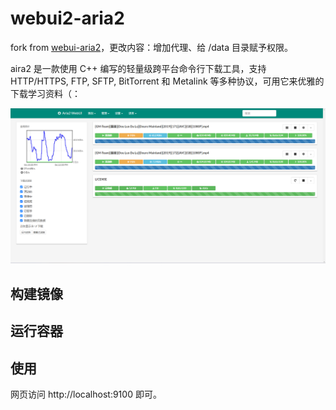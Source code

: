# webui2-aria2

fork from [webui-aria2](https://github.com/ziahamza/webui-aria2)，更改内容：增加代理、给 /data 目录赋予权限。

aira2 是一款使用 C++ 编写的轻量级跨平台命令行下载工具，支持 HTTP/HTTPS, FTP, SFTP, BitTorrent 和 Metalink 等多种协议，可用它来优雅的下载学习资料（：

![](assets/markdown-img-paste-20210905185324359.png)

## 构建镜像
## 运行容器
## 使用
网页访问 http://localhost:9100 即可。
